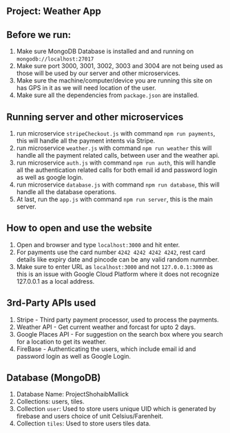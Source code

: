 ## Project: Weather App

## Before we run:
1. Make sure MongoDB Database is installed and and running on `mongodb://localhost:27017`
2. Make sure port 3000, 3001, 3002, 3003 and 3004 are not being used as those will be used by our server and other microservices.
3. Make sure the machine/computer/device you are running this site on has GPS in it as we will need location of the user.
4. Make sure all the dependencies from `package.json` are installed.

## Running server and other microservices

1. run microservice `stripeCheckout.js` with command `npm run payments`, this will handle all the payment intents via Stripe.
2. run microservice `weather.js` with command `npm run weather` this will handle all the payment related calls, between user and the weather api.
3. run microservice `auth.js` with command `npm run auth`, this will handle all the authentication related calls for both email id and password login as well as google login.
4. run microservice `database.js`  with command `npm run database`, this will handle all the database operations.
5. At last, run the `app.js`  with command `npm run server`, this is the main server.

## How to open and use the website

1. Open and browser and type `localhost:3000` and hit enter.
2. For payments use the card number `4242 4242 4242 4242`, rest card details like expiry date and pincode can be any valid random nummber.
3. Make sure to enter URL as `localhost:3000` and not `127.0.0.1:3000` as this is an issue with Google Cloud Platform where it does not recognize 127.0.0.1 as a local address.

## 3rd-Party APIs used 

1. Stripe - Third party payment processor, used to process the payments.
2. Weather API - Get current weather and forcast for upto 2 days.
3. Google Places API - For suggestion on the search box where you search for a location to get its weather.
4. FireBase - Authenticating the users, which include email id and password login as well as Google Login.

## Database (MongoDB)

1. Database Name: ProjectShohaibMallick
2. Collections: users, tiles.
3. Collection `user`: Used to store users unique UID which is generated by firebase and users choice of unit  Celsius/Farenheit.
4. Collection `tiles`: Used to store users tiles data.